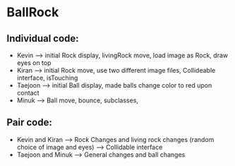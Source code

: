# BallRock

## Individual code:
* Kevin --> initial Rock display, livingRock move, load image as Rock, draw eyes on top
* Kiran --> initial Rock move, use two different image files, Collideable interface, isTouching
* Taejoon --> initial Ball display, made balls change color to red upon contact
* Minuk --> Ball move, bounce, subclasses, 


## Pair code:
* Kevin and Kiran --> Rock Changes and living rock changes (random choice of image and eyes)
                  --> Collidable interface
* Taejoon and Minuk --> General changes and ball changes
